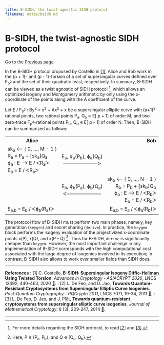 ```yaml
---
title: B-SIDH, the twist-agnostic SIDH protocol
filename: notes/bsidh.md
---
```


# B-SIDH, the twist-agnostic SIDH protocol

Go to the [Previous page](../notes.md)

In the B-SIDH protocol proposed by Costello in [&#x5b;1&#x5d;](#Costello20), Alice and Bob work in the (p + 1)- and (p - 1)-torsion of a set of supersingular curves defined over F<sub>p<sup>2</sup></sub> and the set of their quadratic twist, respectively. In summary, B-SIDH can be viewed as a twist agnostic of SIDH protocol [^1], which allows an optimized isogeny and Montgomery arithmetic by only using the x-coordinate of the points along with the A coefficient of the curve.

Let E &#x2f; F<sub>p<sup>2</sup></sub> : By<sup>2</sup> = x<sup>3</sup> + Ax<sup>2</sup> + x be a supersingular elliptic curve with (p+1)<sup>2</sup> rational points, two rational points P<sub>a</sub>, Q<sub>a</sub> &#x220A; E&#x5b; p + 1&#x5d; of order M, and two zero-trace F<sub>p<sup>4</sup></sub>-rational points P<sub>b</sub>, Q<sub>b</sub> &#x220A; E&#x5b; p - 1&#x5d; of order N. Then, B-SIDH can be summarized as follows: 

| Alice  |     | Bob |
| ------ | :---: | ---: |
| sk<sub>a</sub> &#x27F5; &#x7b; 0, &#x2026;,  M - 1 &#x7d; <br/> R<sub>a</sub> = P<sub>a</sub> + [sk<sub>a</sub>]Q<sub>a</sub> <br/> &#x0278;<sub>a</sub> : E &#x27F6; E &#x2f; &#5176;R<sub>a</sub>&#5171; <br/> E<sub>a</sub> = E &#x2f; &#5176;R<sub>a</sub>&#5171; | E<sub>a</sub>, &#x0278;<sub>a</sub>(P<sub>b</sub>), &#x0278;<sub>a</sub>(Q<sub>b</sub>) <br/> &#x2015;&#x2015;&#x2015;&#x2015;&#x2015;&#x2015;&#x2015;&#5171; | |
| | E<sub>b</sub>, &#x0278;<sub>b</sub>(P<sub>a</sub>), &#x0278;<sub>b</sub>(Q<sub>a</sub>) <br/> &#5176;&#x2015;&#x2015;&#x2015;&#x2015;&#x2015;&#x2015;&#x2015; | sk<sub>b</sub> &#x27F5; &#x7b; 0, &#x2026;,  N - 1 &#x7d; <br/> R<sub>b</sub> = P<sub>b</sub> + [sk<sub>b</sub>]Q<sub>b</sub> <br/> &#x0278;<sub>b</sub> : E &#x27F6; E &#x2f; &#5176;R<sub>b</sub>&#5171; <br/> E<sub>b</sub> = E &#x2f; &#5176;R<sub>b</sub>&#5171; |
| E<sub>a,b</sub> = E<sub>b</sub> &#x2f; &#5176;&#x0278;<sub>b</sub>(R<sub>a</sub>)&#5171; | | E<sub>a,b</sub> = E<sub>a</sub> &#x2f; &#5176;&#x0278;<sub>a</sub>(R<sub>b</sub>)&#5171; |

The protocol flow of B-SIDH must perform two main phases, namely, key generation (`keygen`) and secret sharing (`derive`). In practice, the `keygen` block performs the isogeny evaluation of the projectivized x-coordinate points x(P), x(Q), and x(P - Q) [^2]. Thus for B-SIDH, `derive` is significantly cheaper than `keygen`. However, the most important challenge in any implementation of B-SIDH corresponds with the high computational cost associated with the large degree of isogenies involved in its execution; in contrast, B-SIDH also allows to work over smaller fields than SIDH does.

[^1]: For more details regarding the SIDH protocol, to read [&#x5b;2&#x5d;](#DJ11) and [&#x5b;3&#x5d;](#DJP14).
[^2]: Here, P &#x220A; &#x7b;P<sub>a</sub>, P<sub>b</sub>&#x7d;, and  Q &#x220A; &#x7b;Q<sub>a</sub>, Q<sub>b</sub>&#x7d;.

---

**References**
: <a id="Costello20"></a>[1] C. Costello, **B-SIDH: Supersingular Isogeny Diffie-Hellman Using Twisted Torsion**. _Advances in Cryptology - ASIACRYPT 2020_, LNCS 12492, 440-463, 2020 [&#128279;](https://doi.org/10.1007/978-3-030-64834-3_15).
: <a id="DJ11"></a> [2] L. De Feo, and D. Jao, **Towards Quantum-Resistant Cryptosystems from Supersingular Elliptic Curve Isogenies**. _Post-Quantum Cryptography - PQCrypto 2011_, LNCS 7071, 19-34, 2011 [&#128279;](https://doi.org/10.1007/978-3-642-25405-5_2).
: <a id="DJP14"></a> [3] L. De Feo, D. Jao, and J. Pl&ucirc;t, **Towards quantum-resistant cryptosystems from supersingular elliptic curve isogenies**, _Journal of Mathematical Cryptology_, 8 (3), 209-247, 2014 [&#128279;](https://doi.org/10.1515/jmc-2012-0015).

---

